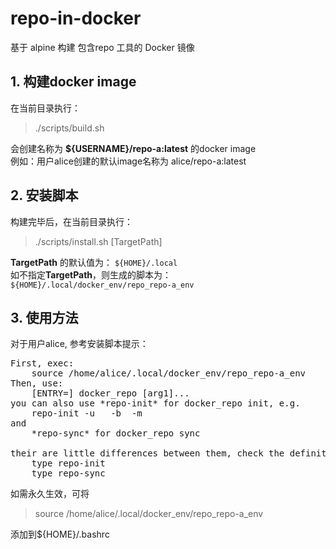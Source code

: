 # repo-in-docker
基于 alpine 构建 包含repo 工具的 Docker 镜像  

## 1. 构建docker image
在当前目录执行：

> ./scripts/build.sh

会创建名称为 **${USERNAME}/repo-a:latest** 的docker image  
例如：用户alice创建的默认image名称为 alice/repo-a:latest


## 2. 安装脚本

构建完毕后，在当前目录执行：

> ./scripts/install.sh [TargetPath]

**TargetPath** 的默认值为： `${HOME}/.local`  
如不指定**TargetPath**，则生成的脚本为：`${HOME}/.local/docker_env/repo_repo-a_env`  

## 3. 使用方法
对于用户alice, 参考安装脚本提示：

<pre>First, exec: 
    source /home/alice/.local/docker_env/repo_repo-a_env
Then, use: 
    [ENTRY=<entry>] docker_repo [arg1]...
you can also use *repo-init* for docker_repo init, e.g.
    repo-init -u <git_repo>  -b <branch> -m <manifest_xml>
and
    *repo-sync* for docker_repo sync

their are little differences between them, check the definitions by:
    type repo-init
    type repo-sync</pre>

如需永久生效，可将
>source /home/alice/.local/docker_env/repo_repo-a_env

添加到${HOME}/.bashrc
